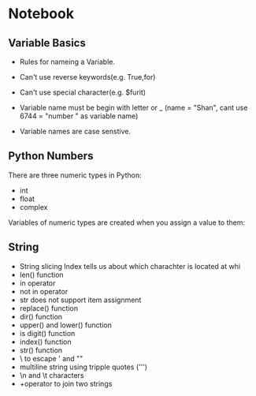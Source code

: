 # Notebook
## Variable Basics
+ Rules for nameing a Variable.

+ Can't use reverse keywords(e.g. True,for)

+ Can't use special character(e.g. $furit)

+ Variable name must be begin with letter or _ (name = "Shan", cant use 6744 = "number " as variable name)

+ Variable names are case senstive.


## Python Numbers
There are three numeric types in Python:
+ int
+ float
+ complex

Variables of numeric types are created when you assign a value to them:

## String
+ String slicing Index tells us about which charachter is located at whi
+ len() function 
+ in operator
+ not in operator
+ str does not support item assignment
+ replace() function
+ dir() function
+ upper() and lower() function
+ is digit() function
+ index() function
+ str() function
+ \ to escape ' and ""
+ multiline string using tripple quotes (''')
+ \n and \t characters
+ +operator to join two strings
